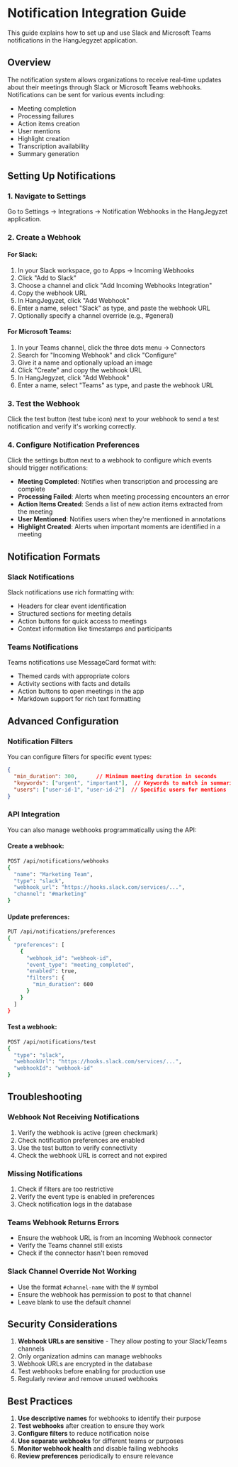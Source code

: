 # Notification Integration Guide

This guide explains how to set up and use Slack and Microsoft Teams notifications in the HangJegyzet application.

## Overview

The notification system allows organizations to receive real-time updates about their meetings through Slack or Microsoft Teams webhooks. Notifications can be sent for various events including:

- Meeting completion
- Processing failures
- Action items creation
- User mentions
- Highlight creation
- Transcription availability
- Summary generation

## Setting Up Notifications

### 1. Navigate to Settings

Go to Settings → Integrations → Notification Webhooks in the HangJegyzet application.

### 2. Create a Webhook

#### For Slack:

1. In your Slack workspace, go to Apps → Incoming Webhooks
2. Click "Add to Slack"
3. Choose a channel and click "Add Incoming Webhooks Integration"
4. Copy the webhook URL
5. In HangJegyzet, click "Add Webhook"
6. Enter a name, select "Slack" as type, and paste the webhook URL
7. Optionally specify a channel override (e.g., #general)

#### For Microsoft Teams:

1. In your Teams channel, click the three dots menu → Connectors
2. Search for "Incoming Webhook" and click "Configure"
3. Give it a name and optionally upload an image
4. Click "Create" and copy the webhook URL
5. In HangJegyzet, click "Add Webhook"
6. Enter a name, select "Teams" as type, and paste the webhook URL

### 3. Test the Webhook

Click the test button (test tube icon) next to your webhook to send a test notification and verify it's working correctly.

### 4. Configure Notification Preferences

Click the settings button next to a webhook to configure which events should trigger notifications:

- **Meeting Completed**: Notifies when transcription and processing are complete
- **Processing Failed**: Alerts when meeting processing encounters an error
- **Action Items Created**: Sends a list of new action items extracted from the meeting
- **User Mentioned**: Notifies users when they're mentioned in annotations
- **Highlight Created**: Alerts when important moments are identified in a meeting

## Notification Formats

### Slack Notifications

Slack notifications use rich formatting with:
- Headers for clear event identification
- Structured sections for meeting details
- Action buttons for quick access to meetings
- Context information like timestamps and participants

### Teams Notifications

Teams notifications use MessageCard format with:
- Themed cards with appropriate colors
- Activity sections with facts and details
- Action buttons to open meetings in the app
- Markdown support for rich text formatting

## Advanced Configuration

### Notification Filters

You can configure filters for specific event types:

```json
{
  "min_duration": 300,      // Minimum meeting duration in seconds
  "keywords": ["urgent", "important"],  // Keywords to match in summaries
  "users": ["user-id-1", "user-id-2"]  // Specific users for mentions
}
```

### API Integration

You can also manage webhooks programmatically using the API:

#### Create a webhook:
```bash
POST /api/notifications/webhooks
{
  "name": "Marketing Team",
  "type": "slack",
  "webhook_url": "https://hooks.slack.com/services/...",
  "channel": "#marketing"
}
```

#### Update preferences:
```bash
PUT /api/notifications/preferences
{
  "preferences": [
    {
      "webhook_id": "webhook-id",
      "event_type": "meeting_completed",
      "enabled": true,
      "filters": {
        "min_duration": 600
      }
    }
  ]
}
```

#### Test a webhook:
```bash
POST /api/notifications/test
{
  "type": "slack",
  "webhookUrl": "https://hooks.slack.com/services/...",
  "webhookId": "webhook-id"
}
```

## Troubleshooting

### Webhook Not Receiving Notifications

1. Verify the webhook is active (green checkmark)
2. Check notification preferences are enabled
3. Use the test button to verify connectivity
4. Check the webhook URL is correct and not expired

### Missing Notifications

1. Check if filters are too restrictive
2. Verify the event type is enabled in preferences
3. Check notification logs in the database

### Teams Webhook Returns Errors

- Ensure the webhook URL is from an Incoming Webhook connector
- Verify the Teams channel still exists
- Check if the connector hasn't been removed

### Slack Channel Override Not Working

- Use the format `#channel-name` with the # symbol
- Ensure the webhook has permission to post to that channel
- Leave blank to use the default channel

## Security Considerations

1. **Webhook URLs are sensitive** - They allow posting to your Slack/Teams channels
2. Only organization admins can manage webhooks
3. Webhook URLs are encrypted in the database
4. Test webhooks before enabling for production use
5. Regularly review and remove unused webhooks

## Best Practices

1. **Use descriptive names** for webhooks to identify their purpose
2. **Test webhooks** after creation to ensure they work
3. **Configure filters** to reduce notification noise
4. **Use separate webhooks** for different teams or purposes
5. **Monitor webhook health** and disable failing webhooks
6. **Review preferences** periodically to ensure relevance